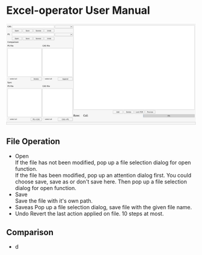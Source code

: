 # Excel-operator User Manual
![](https://raw.githubusercontent.com/DericGitHub/excel-operator/master/Window.png)
## File Operation
* Open  
If the file has not been modified, pop up a file selection dialog for open function.  
If the file has been modified, pop up an attention dialog first. You could choose save, save as or don't save here. Then pop up a file selection dialog for open function.  
* Save  
Save the file with it's own path.
* Saveas
Pop up a file selection dialog, save file with the given file name.
* Undo
Revert the last action applied on file. 10 steps at most.
## Comparison
* d

